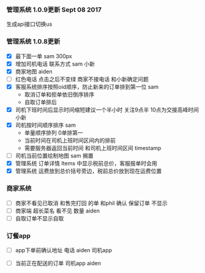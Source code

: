 ### 管理系统 1.0.9更新 Sept 08 2017
生成api接口切换us
### 管理系统 1.0.8更新
- [x] 最下面一单 sam 300px
- [x] 增加司机电话 联系方式 sam 小新
- [x] 商家地图 aiden
- [ ] 红色电话 点击之后不变绿 商家不接电话 和小新确定问题
- [x] 客服系统排序按照oid顺序，防止新来的订单排到第一位 sam
   - 取消订单和拒单依旧倒序排序
   - 自取订单排后 
- [x] 司机下班时间后显示时间缩短建议一个半小时  关注9点半 10点为交接高峰时间 小新
- [x] 司机按时间顺序排序 sam
   - 单量顺序排列 0单排第一
   - 当前时间在司机上班时间区间内的排前
   - 需要服务器返回当前时间 和司机上班时间区间 timestamp
- [ ] 司机当前位置绘制地图 sam 搁置
- [x] 管理系统 订单详情 Items 中显示税前总价，客服报单时会用
- [x] 管理系统 运费放到总价括号旁边，税前总价放到现在运费位置

### 商家系统
- [ ] 商家不看见已取消 和售完打回 的单 和phil 确认 保留订单 不显示
- [ ] 商家端 超长菜名 看不见 数量 aiden
- [ ] 自取订单不显示自取

### 订餐app

- [ ] app下单前确认地址 电话 aiden
      司机app

- [ ] 当前正在配送的订单 司机app aiden














